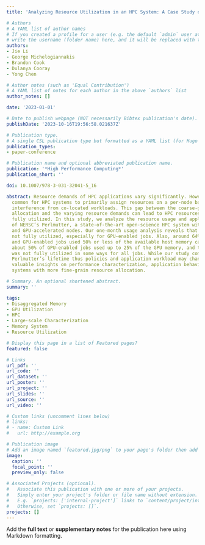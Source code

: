 ```yaml
---
title: 'Analyzing Resource Utilization in an HPC System: A Case Study of NERSC’s Perlmutter'

# Authors
# A YAML list of author names
# If you created a profile for a user (e.g. the default `admin` user at `content/authors/admin/`), 
# write the username (folder name) here, and it will be replaced with their full name and linked to their profile.
authors:
- Jie Li
- George Michelogiannakis
- Brandon Cook
- Dulanya Cooray
- Yong Chen

# Author notes (such as 'Equal Contribution')
# A YAML list of notes for each author in the above `authors` list
author_notes: []

date: '2023-01-01'

# Date to publish webpage (NOT necessarily Bibtex publication's date).
publishDate: '2023-10-16T19:56:58.021637Z'

# Publication type.
# A single CSL publication type but formatted as a YAML list (for Hugo requirements).
publication_types:
- paper-conference

# Publication name and optional abbreviated publication name.
publication: '*High Performance Computing*'
publication_short: ''

doi: 10.1007/978-3-031-32041-5_16

abstract: Resource demands of HPC applications vary significantly. However, it is
  common for HPC systems to primarily assign resources on a per-node basis to prevent
  interference from co-located workloads. This gap between the coarse-grained resource
  allocation and the varying resource demands can lead to HPC resources being not
  fully utilized. In this study, we analyze the resource usage and application behavior
  of NERSC’s Perlmutter, a state-of-the-art open-science HPC system with both CPU-only
  and GPU-accelerated nodes. Our one-month usage analysis reveals that CPUs are commonly
  not fully utilized, especially for GPU-enabled jobs. Also, around 64% of both CPU
  and GPU-enabled jobs used 50% or less of the available host memory capacity. Additionally,
  about 50% of GPU-enabled jobs used up to 25% of the GPU memory, and the memory capacity
  was not fully utilized in some ways for all jobs. While our study comes early in
  Perlmutter’s lifetime thus policies and application workload may change, it provides
  valuable insights on performance characterization, application behavior, and motivates
  systems with more fine-grain resource allocation.

# Summary. An optional shortened abstract.
summary: ''

tags:
- Disaggregated Memory
- GPU Utilization
- HPC
- Large-scale Characterization
- Memory System
- Resource Utilization

# Display this page in a list of Featured pages?
featured: false

# Links
url_pdf: ''
url_code: ''
url_dataset: ''
url_poster: ''
url_project: ''
url_slides: ''
url_source: ''
url_video: ''

# Custom links (uncomment lines below)
# links:
# - name: Custom Link
#   url: http://example.org

# Publication image
# Add an image named `featured.jpg/png` to your page's folder then add a caption below.
image:
  caption: ''
  focal_point: ''
  preview_only: false

# Associated Projects (optional).
#   Associate this publication with one or more of your projects.
#   Simply enter your project's folder or file name without extension.
#   E.g. `projects: ['internal-project']` links to `content/project/internal-project/index.md`.
#   Otherwise, set `projects: []`.
projects: []
---
```


Add the **full text** or **supplementary notes** for the publication here using Markdown formatting.
